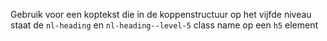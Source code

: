 Gebruik voor een koptekst die in de koppenstructuur op het vijfde niveau staat de `nl-heading` en `nl-heading--level-5` class name op een `h5` element
